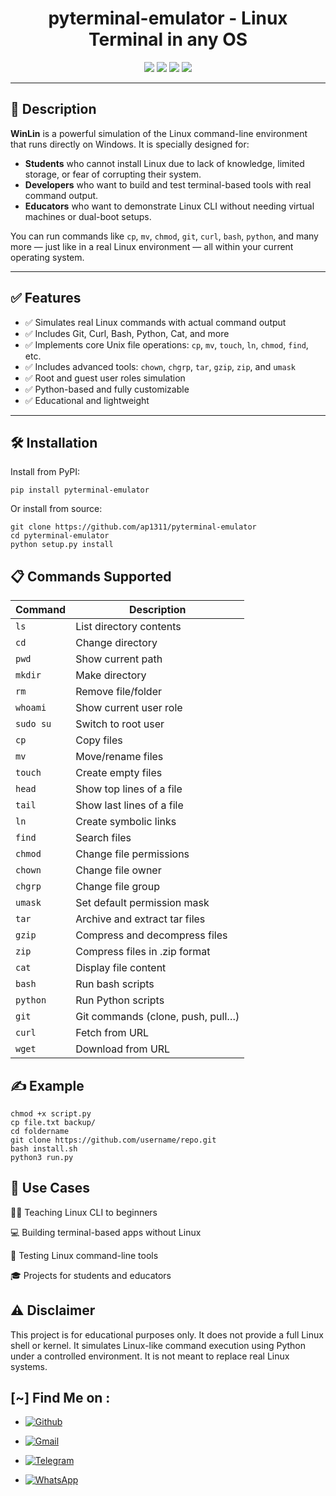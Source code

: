 <h1 align="center">pyterminal-emulator - Linux Terminal in any OS</h1>

<p align="center">
  <img src="https://img.shields.io/badge/Author-Aarav%20Shah-purple?style=flat-square">
  <img src="https://img.shields.io/badge/Open%20Source-Yes-cyan?style=flat-square">
  <img src="https://img.shields.io/badge/Made%20in-Bharat-green?colorA=%23ff0000&colorB=%23017e40&style=flat-square">
  <img src="https://img.shields.io/badge/Written%20In-Python-blue?style=flat-square">
</p>

---

## 🌟 Description

**WinLin** is a powerful simulation of the Linux command-line environment that runs directly on Windows. It is specially designed for:

- **Students** who cannot install Linux due to lack of knowledge, limited storage, or fear of corrupting their system.
- **Developers** who want to build and test terminal-based tools with real command output.
- **Educators** who want to demonstrate Linux CLI without needing virtual machines or dual-boot setups.

You can run commands like `cp`, `mv`, `chmod`, `git`, `curl`, `bash`, `python`, and many more — just like in a real Linux environment — all within your current operating system.

---

## ✅ Features

- ✅ Simulates real Linux commands with actual command output
- ✅ Includes Git, Curl, Bash, Python, Cat, and more
- ✅ Implements core Unix file operations: `cp`, `mv`, `touch`, `ln`, `chmod`, `find`, etc.
- ✅ Includes advanced tools: `chown`, `chgrp`, `tar`, `gzip`, `zip`, and `umask`
- ✅ Root and guest user roles simulation
- ✅ Python-based and fully customizable
- ✅ Educational and lightweight

---

## 🛠️ Installation

Install from PyPI:

```
pip install pyterminal-emulator
```

Or install from source:

```
git clone https://github.com/ap1311/pyterminal-emulator
cd pyterminal-emulator
python setup.py install
```

## 📋 Commands Supported

| Command   | Description                       |
| --------- | --------------------------------- |
| `ls`      | List directory contents           |
| `cd`      | Change directory                  |
| `pwd`     | Show current path                 |
| `mkdir`   | Make directory                    |
| `rm`      | Remove file/folder                |
| `whoami`  | Show current user role            |
| `sudo su` | Switch to root user               |
| `cp`      | Copy files                        |
| `mv`      | Move/rename files                 |
| `touch`   | Create empty files                |
| `head`    | Show top lines of a file          |
| `tail`    | Show last lines of a file         |
| `ln`      | Create symbolic links             |
| `find`    | Search files                      |
| `chmod`   | Change file permissions           |
| `chown`   | Change file owner                 |
| `chgrp`   | Change file group                 |
| `umask`   | Set default permission mask       |
| `tar`     | Archive and extract tar files     |
| `gzip`    | Compress and decompress files     |
| `zip`     | Compress files in .zip format     |
| `cat`     | Display file content              |
| `bash`    | Run bash scripts                  |
| `python`  | Run Python scripts                |
| `git`     | Git commands (clone, push, pull…) |
| `curl`    | Fetch from URL                    |
| `wget`    | Download from URL                 |


## ✍️ Example
```
chmod +x script.py
cp file.txt backup/
cd foldername
git clone https://github.com/username/repo.git
bash install.sh
python3 run.py
```

## 🎯 Use Cases
👨‍🎓 Teaching Linux CLI to beginners

💻 Building terminal-based apps without Linux

🧪 Testing Linux command-line tools

🎓 Projects for students and educators

## ⚠️ Disclaimer
This project is for educational purposes only. It does not provide a full Linux shell or kernel. It simulates Linux-like command execution using Python under a controlled environment. It is not meant to replace real Linux systems.

## [~] Find Me on :

- [![Github](https://img.shields.io/badge/Github-Aarav-white?style=for-the-badge&logo=github)](https://github.com/Ap1311/)

- [![Gmail](https://img.shields.io/badge/Gmail-Aarav-red?style=for-the-badge&logo=gmail)](mailto:aaravprogrammers@gmail.com)

- [![Telegram](https://img.shields.io/badge/Telegram-Aarav-skyblue?style=for-the-badge&logo=telegram)](https://t.me/aaravprogrammers)
- [![WhatsApp](https://img.shields.io/badge/WhatsApp-Aarav-green?style=for-the-badge&logo=whatsapp)](https://wa.me/+919429252709)
